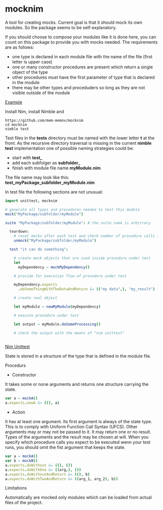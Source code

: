 # mocknim

A tool for creating mocks. Current goal is that it should mock its own modules. So the package seems to be self-explanatory. 

If you should choose to compose your modules like it is done here, you can count on this package to provide you with mocks needed. The requirements are as follows:

* one type is declared in each module file with the name of the file (first letter is upper case)
* one or many constructor procedures are present which return a single object of the type
* other procedures must have the first parameter of type that is declared in the module
* there may be other types and proceduders so long as they are not visible outside of the module

[Example](src/mocknim/name.nim)

Install Nim, install Nimble and

```
https://github.com/mem-memov/mocknim
cd mocknim
nimble test
```

Test files in the **tests** directory must be named with the lower letter **t** at the front. As the recursive directory traversal is missing in the current **nimble test** implementation one of possible naming strategies could be:

* start with **test_**
* add each subfolger as **subfolder_**
* finish with module file name **myModule.nim**

The file name may look like this: **test_myPackage_subfolder_myModule.nim**

In test file the following sections are not unusual:

```nim
import unittest, mocknim

# generate all types and procedures needed to test this module
mock("MyPackage/subfolder/myModule")

suite "MyPackage/subfolder/myModule": # the suite name is arbitrary

  teardown:
    # reset mocks after each test and check number of procedure calls in the test
    unmock("MyPackage/subfolder/myModule")

  test "it can do something":

    # create mock objects that are used inside procedure under test
    let
      myDependency = mockMyDependency()

    # provide for execution flow of procedure under test

    myDependency.expects
      .doSomeThingWithTheDataAndReturn &= (("my data",), "my_result")

    # create real object

    let myModule = newMyModule(myDependency)

    # execute procedure under test

    let output = myModule.doSomeProcessing()

    # check the output with the means of "nim unittest"
    
```


[Nim Unittest](https://nim-lang.org/docs/unittest.html)

State is stored in a structure of the type that is defined in the module file.

Procedurs

* Constructor

It takes some or none arguments and returns one structure carrying the state.

```nim
var a = mockA()
a.expects.newA &= ((), a)
```

* Action

It has at least one argument. Its first argument is always of the state type. This is to comply with Uniform Function Call Syntax (UFCS). Other arguments may or may not be passed to it. It may return one or no result. Types of the arguments and the result may be chosen at will. When you specify which procedure calls you expect to be executed wenn your test runs, you should omit the fist argument that keeps the state.

```nim
var a = mockA()
var b = mockB()
a.expects.doWithout &= ((), ())
a.expects.doWithOne &= ((arg,), ())
a.expects.doWithoutAndReturn &= ((), b)
a.expects.doWithTwoAndReturn &= ((arg_1, arg_2), b))
```

Limitations

Automatically are mocked only modules which can be loaded from actual files of the project. 
